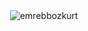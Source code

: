 <p>&nbsp;<img align="center" src="https://github-readme-stats.vercel.app/api?username=emrebbozkurt&show_icons=true&locale=en" alt="emrebbozkurt" /></p>
